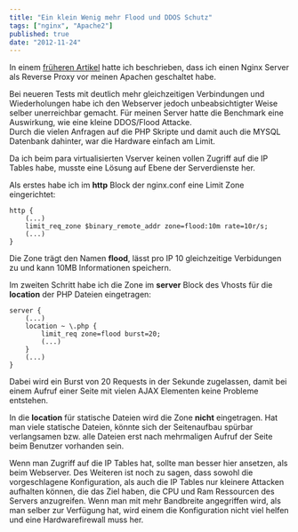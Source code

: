 ```yaml
---
title: "Ein klein Wenig mehr Flood und DDOS Schutz"
tags: ["nginx", "Apache2"]
published: true
date: "2012-11-24"
---
```


In einem [früheren Artikel](/nginx-als-reverse-proxy-mit-cache-und-apache2/ "Nginx als Reverse Proxy mit Cache und Apache2") hatte ich beschrieben, dass ich einen Nginx Server als Reverse Proxy vor meinen Apachen geschaltet habe.

Bei neueren Tests mit deutlich mehr gleichzeitigen Verbindungen und Wiederholungen habe ich den Webserver jedoch unbeabsichtigter Weise selber unerreichbar gemacht. Für meinen Server hatte die Benchmark eine Auswirkung, wie eine kleine DDOS/Flood Attacke.  
Durch die vielen Anfragen auf die PHP Skripte und damit auch die MYSQL Datenbank dahinter, war die Hardware einfach am Limit.

Da ich beim para virtualisierten Vserver keinen vollen Zugriff auf die IP Tables habe, musste eine Lösung auf Ebene der Serverdienste her.

Als erstes habe ich im **http** Block der nginx.conf eine Limit Zone eingerichtet:

```
http {
	(...)
	limit_req_zone $binary_remote_addr zone=flood:10m rate=10r/s;
	(...)
}
```

Die Zone trägt den Namen **flood**, lässt pro IP 10 gleichzeitige Verbidungen zu und kann 10MB Informationen speichern.

Im zweiten Schritt habe ich die Zone im **server** Block des Vhosts für die **location** der PHP Dateien eingetragen:

```
server {
	(...)
	location ~ \.php {
		limit_req zone=flood burst=20;
		(...)
	}
	(...)
}
```

Dabei wird ein Burst von 20 Requests in der Sekunde zugelassen, damit bei einem Aufruf einer Seite mit vielen AJAX Elementen keine Probleme entstehen.

In die **location** für statische Dateien wird die Zone **nicht** eingetragen. Hat man viele statische Dateien, könnte sich der Seitenaufbau spürbar verlangsamen bzw. alle Dateien erst nach mehrmaligen Aufruf der Seite beim Benutzer vorhanden sein.

Wenn man Zugriff auf die IP Tables hat, sollte man besser hier ansetzen, als beim Webserver. Des Weiteren ist noch zu sagen, dass sowohl die vorgeschlagene Konfiguration, als auch die IP Tables nur kleinere Attacken aufhalten können, die das Ziel haben, die CPU und Ram Ressourcen des Servers anzugreifen. Wenn man mit mehr Bandbreite angegriffen wird, als man selber zur Verfügung hat, wird einem die Konfiguration nicht viel helfen und eine Hardwarefirewall muss her.

